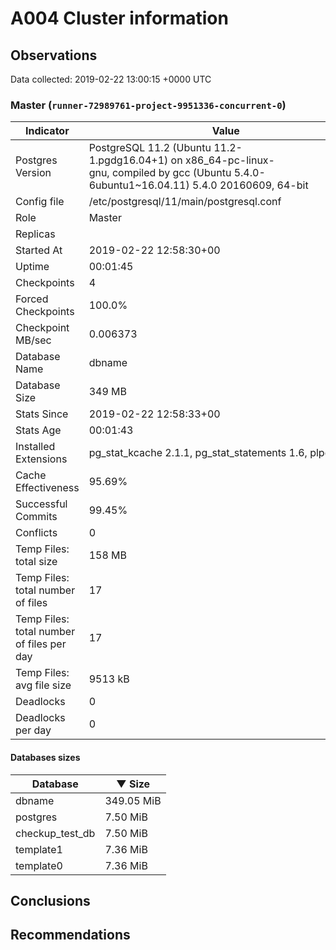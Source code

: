 # A004 Cluster information #

## Observations ##
Data collected: 2019-02-22 13:00:15 +0000 UTC  


### Master (`runner-72989761-project-9951336-concurrent-0`) ###

 Indicator | Value
-----------|-------
Postgres Version | PostgreSQL&nbsp;11.2&nbsp;(Ubuntu&nbsp;11.2-1.pgdg16.04+1)&nbsp;on&nbsp;x86_64-pc-linux-gnu,&nbsp;compiled&nbsp;by&nbsp;gcc&nbsp;(Ubuntu&nbsp;5.4.0-6ubuntu1~16.04.11)&nbsp;5.4.0&nbsp;20160609,&nbsp;64-bit
Config file | /etc/postgresql/11/main/postgresql.conf
Role | Master
Replicas | 
Started At | 2019-02-22&nbsp;12:58:30+00
Uptime | 00:01:45
Checkpoints | 4
Forced Checkpoints | 100.0%
Checkpoint MB/sec | 0.006373
Database Name | dbname
Database Size | 349&nbsp;MB
Stats Since | 2019-02-22&nbsp;12:58:33+00
Stats Age | 00:01:43
Installed Extensions | pg_stat_kcache&nbsp;2.1.1,&nbsp;pg_stat_statements&nbsp;1.6,&nbsp;plpgsql&nbsp;1.0
Cache Effectiveness | 95.69%
Successful Commits | 99.45%
Conflicts | 0
Temp Files: total size | 158&nbsp;MB
Temp Files: total number of files | 17
Temp Files: total number of files per day | 17
Temp Files: avg file size | 9513&nbsp;kB
Deadlocks | 0
Deadlocks per day | 0

#### Databases sizes ####
Database | &#9660;&nbsp;Size
---------|------
dbname | 349.05 MiB
postgres | 7.50 MiB
checkup_test_db | 7.50 MiB
template1 | 7.36 MiB
template0 | 7.36 MiB


## Conclusions ##


## Recommendations ##

